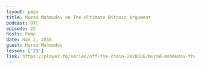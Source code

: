 ```yaml
---
layout: page
title: Murad Mahmudov on The Ultimate Bitcoin Argument
podcast: OTC
episode: 25
hosts: Pomp
date: Nov 2, 2018
guest: Murad Mahmudov
lesson: ['21']
link: https://player.fm/series/off-the-chain-2428336/murad-mahmudov-the-ultimate-bitcoin-argument
---
```

